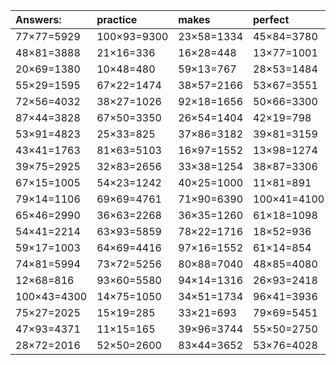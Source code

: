 | Answers: | practice | makes | perfect | ! |
| :--- | :--- | :--- | :--- | :--- |
| 77×77=5929 | 100×93=9300 | 23×58=1334 | 45×84=3780 | 19×77=1463 | 
| 48×81=3888 | 21×16=336 | 16×28=448 | 13×77=1001 | 59×94=5546 | 
| 20×69=1380 | 10×48=480 | 59×13=767 | 28×53=1484 | 15×33=495 | 
| 55×29=1595 | 67×22=1474 | 38×57=2166 | 53×67=3551 | 62×62=3844 | 
| 72×56=4032 | 38×27=1026 | 92×18=1656 | 50×66=3300 | 37×82=3034 | 
| 87×44=3828 | 67×50=3350 | 26×54=1404 | 42×19=798 | 59×13=767 | 
| 53×91=4823 | 25×33=825 | 37×86=3182 | 39×81=3159 | 38×66=2508 | 
| 43×41=1763 | 81×63=5103 | 16×97=1552 | 13×98=1274 | 17×54=918 | 
| 39×75=2925 | 32×83=2656 | 33×38=1254 | 38×87=3306 | 31×49=1519 | 
| 67×15=1005 | 54×23=1242 | 40×25=1000 | 11×81=891 | 18×25=450 | 
| 79×14=1106 | 69×69=4761 | 71×90=6390 | 100×41=4100 | 71×76=5396 | 
| 65×46=2990 | 36×63=2268 | 36×35=1260 | 61×18=1098 | 32×97=3104 | 
| 54×41=2214 | 63×93=5859 | 78×22=1716 | 18×52=936 | 38×92=3496 | 
| 59×17=1003 | 64×69=4416 | 97×16=1552 | 61×14=854 | 49×90=4410 | 
| 74×81=5994 | 73×72=5256 | 80×88=7040 | 48×85=4080 | 39×99=3861 | 
| 12×68=816 | 93×60=5580 | 94×14=1316 | 26×93=2418 | 40×79=3160 | 
| 100×43=4300 | 14×75=1050 | 34×51=1734 | 96×41=3936 | 33×76=2508 | 
| 75×27=2025 | 15×19=285 | 33×21=693 | 79×69=5451 | 25×96=2400 | 
| 47×93=4371 | 11×15=165 | 39×96=3744 | 55×50=2750 | 97×58=5626 | 
| 28×72=2016 | 52×50=2600 | 83×44=3652 | 53×76=4028 | 14×16=224 | 
